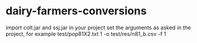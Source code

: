 # dairy-farmers-conversions
import colt.jar and ssj.jar in your project
set the arguments as asked in the project, for example test/pop81X2.txt 1 -o test/res/n81_b.csv -f 1
